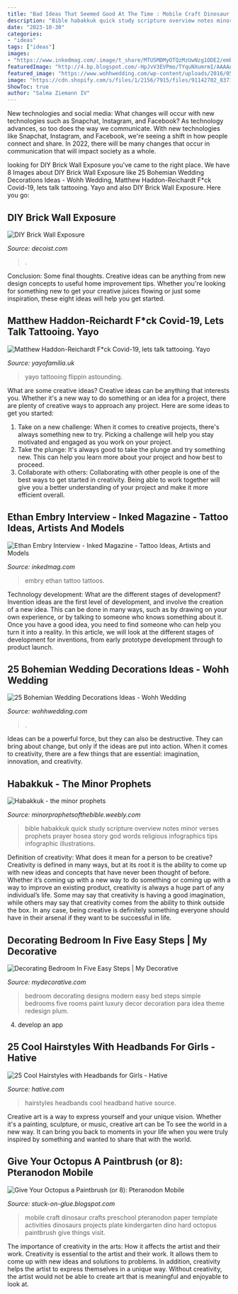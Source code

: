 ```yaml
---
title: "Bad Ideas That Seemed Good At The Time : Mobile Craft Dinosaur Crafts Preschool Pteranodon Paper Template Activities Dinosaurs Projects Plate Kindergarten Dino Hard Octopus Paintbrush Give Things Visit"
description: "Bible habakkuk quick study scripture overview notes minor verses prophets prayer hosea story god words religious infographics tips infographic illustrations"
date: "2023-10-30"
categories:
- "ideas"
tags: ["ideas"]
images:
- "https://www.inkedmag.com/.image/t_share/MTU5MDMyOTQzMzUwNzg1ODE2/embry_fetaure.jpg"
featuredImage: "http://4.bp.blogspot.com/-HpJvV3EVPmo/TYquNXumrmI/AAAAAAAAEks/l4gj_oS_t6s/s1600/mobile%2B017.JPG"
featured_image: "https://www.wohhwedding.com/wp-content/uploads/2016/05/Dreamcatchers-Bohemian-Wedding-Decorations.jpg"
image: "https://cdn.shopify.com/s/files/1/2156/7915/files/91142702_837161980119139_8561618615646814208_n_large.jpg?v=1586010692"
ShowToc: true
author: "Salma Ziemann IV"
---
```



New technologies and social media: What changes will occur with new technologies such as Snapchat, Instagram, and Facebook?
As technology advances, so too does the way we communicate. With new technologies like Snapchat, Instagram, and Facebook, we're seeing a shift in how people connect and share. In 2022, there will be many changes that occur in communication that will impact society as a whole.

	

		
looking for DIY Brick Wall Exposure you've came to the right place. We have 8 Images about DIY Brick Wall Exposure like 25 Bohemian Wedding Decorations Ideas - Wohh Wedding, Matthew Haddon-Reichardt F*ck Covid-19, lets talk tattooing. Yayo and also DIY Brick Wall Exposure. Here you go:
		
    
## DIY Brick Wall Exposure

<img loading=lazy src="https://cdn.decoist.com/wp-content/uploads/2012/05/contemporary-house-with-exposed-brick-walls.jpg" onerror="this.onerror=null;this.src='https://tse1.mm.bing.net/th?id=OIP.AlzFHzIUaWsLHb6vSZtVyAHaLC&amp;pid=15.1';" alt="DIY Brick Wall Exposure">

_Source: decoist.com_

>. 

	

Conclusion: Some final thoughts.
Creative ideas can be anything from new design concepts to useful home improvement tips. Whether you're looking for something new to get your creative juices flowing or just some inspiration, these eight ideas will help you get started.

    
## Matthew Haddon-Reichardt F*ck Covid-19, Lets Talk Tattooing. Yayo

<img loading=lazy src="https://cdn.shopify.com/s/files/1/2156/7915/files/91142702_837161980119139_8561618615646814208_n_large.jpg?v=1586010692" onerror="this.onerror=null;this.src='https://tse4.mm.bing.net/th?id=OIP._QKSiYE3bZ08IBttGoEUAAAAAA&amp;pid=15.1';" alt="Matthew Haddon-Reichardt F*ck Covid-19, lets talk tattooing. Yayo">

_Source: yayofamilia.uk_

>yayo tattooing flippin astounding. 

	

What are some creative ideas?
Creative ideas can be anything that interests you. Whether it's a new way to do something or an idea for a project, there are plenty of creative ways to approach any project. Here are some ideas to get you started: 
1. Take on a new challenge: When it comes to creative projects, there's always something new to try. Picking a challenge will help you stay motivated and engaged as you work on your project. 
2. Take the plunge: It's always good to take the plunge and try something new. This can help you learn more about your project and how best to proceed. 
3. Collaborate with others: Collaborating with other people is one of the best ways to get started in creativity. Being able to work together will give you a better understanding of your project and make it more efficient overall.

    
## Ethan Embry Interview - Inked Magazine - Tattoo Ideas, Artists And Models

<img loading=lazy src="https://www.inkedmag.com/.image/t_share/MTU5MDMyOTQzMzUwNzg1ODE2/embry_fetaure.jpg" onerror="this.onerror=null;this.src='https://tse1.mm.bing.net/th?id=OIP.LeVIsdIV0qP2FcCYI7gp0QHaHa&amp;pid=15.1';" alt="Ethan Embry Interview - Inked Magazine - Tattoo Ideas, Artists and Models">

_Source: inkedmag.com_

>embry ethan tattoo tattoos. 

	

Technology development: What are the different stages of development?
Invention ideas are the first level of development, and involve the creation of a new idea. This can be done in many ways, such as by drawing on your own experience, or by talking to someone who knows something about it. Once you have a good idea, you need to find someone who can help you turn it into a reality. In this article, we will look at the different stages of development for inventions, from early prototype development through to product launch.

    
## 25 Bohemian Wedding Decorations Ideas - Wohh Wedding

<img loading=lazy src="https://www.wohhwedding.com/wp-content/uploads/2016/05/Dreamcatchers-Bohemian-Wedding-Decorations.jpg" onerror="this.onerror=null;this.src='https://tse1.mm.bing.net/th?id=OIP.Mt09oA-5MRzfNBmV2Suo_wHaK4&amp;pid=15.1';" alt="25 Bohemian Wedding Decorations Ideas - Wohh Wedding">

_Source: wohhwedding.com_

>. 

	

Ideas can be a powerful force, but they can also be destructive. They can bring about change, but only if the ideas are put into action. When it comes to creativity, there are a few things that are essential: imagination, innovation, and creativity.

    
## Habakkuk - The Minor Prophets

<img loading=lazy src="http://minorprophetsofthebible.weebly.com/uploads/2/8/1/1/28117497/7280532.jpg?339" onerror="this.onerror=null;this.src='https://tse2.mm.bing.net/th?id=OIP.kGwLSHK3uIIjJUei4fImagAAAA&amp;pid=15.1';" alt="Habakkuk - the minor prophets">

_Source: minorprophetsofthebible.weebly.com_

>bible habakkuk quick study scripture overview notes minor verses prophets prayer hosea story god words religious infographics tips infographic illustrations. 

	

Definition of creativity: What does it mean for a person to be creative?
Creativity is defined in many ways, but at its root it is the ability to come up with new ideas and concepts that have never been thought of before. Whether it’s coming up with a new way to do something or coming up with a way to improve an existing product, creativity is always a huge part of any individual’s life. Some may say that creativity is having a good imagination, while others may say that creativity comes from the ability to think outside the box. In any case, being creative is definitely something everyone should have in their arsenal if they want to be successful in life.

    
## Decorating Bedroom In Five Easy Steps | My Decorative

<img loading=lazy src="http://mydecorative.com/wp-content/uploads/2013/03/Modern-Bedroom-Designs-Ideas.jpeg" onerror="this.onerror=null;this.src='https://tse2.mm.bing.net/th?id=OIP.-benUx8lkdYZwOoOIrcE8QHaFX&amp;pid=15.1';" alt="Decorating Bedroom In Five Easy Steps | My Decorative">

_Source: mydecorative.com_

>bedroom decorating designs modern easy bed steps simple bedrooms five rooms paint luxury decor decoration para idea theme redesign plum. 

	

4. develop an app

    
## 25 Cool Hairstyles With Headbands For Girls - Hative

<img loading=lazy src="https://hative.com/wp-content/uploads/2015/02/headband-hairstyles/5-cool-hairstyles-with-headbands-for-girls.jpg" onerror="this.onerror=null;this.src='https://tse2.mm.bing.net/th?id=OIP.enwTx1uRbJ76doreIwFT2gHaLG&amp;pid=15.1';" alt="25 Cool Hairstyles with Headbands for Girls - Hative">

_Source: hative.com_

>hairstyles headbands cool headband hative source. 

	

Creative art is a way to express yourself and your unique vision. Whether it's a painting, sculpture, or music, creative art can be To see the world in a new way. It can bring you back to moments in your life when you were truly inspired by something and wanted to share that with the world.

    
## Give Your Octopus A Paintbrush (or 8): Pteranodon Mobile

<img loading=lazy src="http://4.bp.blogspot.com/-HpJvV3EVPmo/TYquNXumrmI/AAAAAAAAEks/l4gj_oS_t6s/s1600/mobile%2B017.JPG" onerror="this.onerror=null;this.src='https://tse2.mm.bing.net/th?id=OIP.UsgrkAWVCby99p5iKEXGcAHaLH&amp;pid=15.1';" alt="Give Your Octopus a Paintbrush (or 8): Pteranodon Mobile">

_Source: stuck-on-glue.blogspot.com_

>mobile craft dinosaur crafts preschool pteranodon paper template activities dinosaurs projects plate kindergarten dino hard octopus paintbrush give things visit. 

	

The importance of creativity in the arts: How it affects the artist and their work.
Creativity is essential to the artist and their work. It allows them to come up with new ideas and solutions to problems. In addition, creativity helps the artist to express themselves in a unique way. Without creativity, the artist would not be able to create art that is meaningful and enjoyable to look at.

